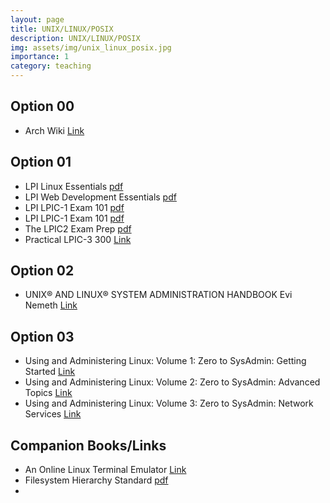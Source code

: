 ```yaml
---
layout: page
title: UNIX/LINUX/POSIX
description: UNIX/LINUX/POSIX
img: assets/img/unix_linux_posix.jpg
importance: 1
category: teaching
---
```


## Option 00
* Arch Wiki [Link](https://wiki.archlinux.org/)

## Option 01
* LPI Linux Essentials [pdf](https://learning.lpi.org/pdfstore/LPI-Learning-Material-010-160-en.pdf)  
* LPI Web Development Essentials [pdf](https://learning.lpi.org/pdfstore/LPI-Learning-Material-030-100-en.pdf)  
* LPI LPIC-1 Exam 101 [pdf](https://learning.lpi.org/pdfstore/LPI-Learning-Material-101-500-en.pdf)  
* LPI LPIC-1 Exam 101 [pdf](https://learning.lpi.org/pdfstore/LPI-Learning-Material-102-500-en.pdf)  
* The LPIC2 Exam Prep [pdf](https://lpic2book.github.io/src/pdf/lpic2book.pdf)  
* Practical LPIC-3 300 [Link](https://link.springer.com/book/10.1007/978-1-4842-4473-9)  

## Option 02
* UNIX® AND LINUX® SYSTEM ADMINISTRATION HANDBOOK Evi Nemeth [Link](https://www.oreilly.com/library/view/unix-and-linux/9780134278308/)  

## Option 03
* Using and Administering Linux: Volume 1: Zero to SysAdmin: Getting Started [Link](https://www.oreilly.com/library/view/using-and-administering/9781484250495/)  
* Using and Administering Linux: Volume 2: Zero to SysAdmin: Advanced Topics [Link](https://www.oreilly.com/library/view/using-and-administering/9781484254554/)  
* Using and Administering Linux: Volume 3: Zero to SysAdmin: Network Services [Link](https://www.oreilly.com/library/view/using-and-administering/9781484254851/)  

## Companion Books/Links
* An Online Linux Terminal Emulator [Link](https://bellard.org/jslinux/)  
* Filesystem Hierarchy Standard [pdf](https://refspecs.linuxfoundation.org/FHS_3.0/fhs-3.0.pdf)  
*   



